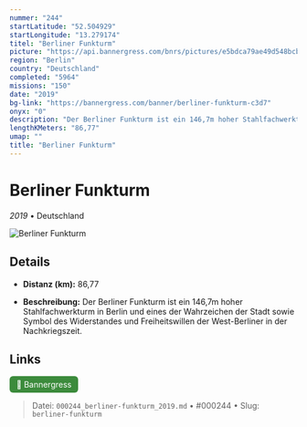 ```yaml
---
nummer: "244"
startLatitude: "52.504929"
startLongitude: "13.279174"
titel: "Berliner Funkturm"
picture: "https://api.bannergress.com/bnrs/pictures/e5bdca79ae49d548bcbd328e0c16509e"
region: "Berlin"
country: "Deutschland"
completed: "5964"
missions: "150"
date: "2019"
bg-link: "https://bannergress.com/banner/berliner-funkturm-c3d7"
onyx: "0"
description: "Der Berliner Funkturm ist ein 146,7m hoher Stahlfachwerkturm in Berlin und  eines der Wahrzeichen der Stadt sowie Symbol des Widerstandes und Freiheitswillen der West-Berliner in der Nachkriegszeit."
lengthKMeters: "86,77"
umap: ""
title: "Berliner Funkturm"
---
```

# Berliner Funkturm

*2019* • Deutschland

![Berliner Funkturm](https://api.bannergress.com/bnrs/pictures/e5bdca79ae49d548bcbd328e0c16509e)

## Details
- **Distanz (km):** 86,77



- **Beschreibung:** Der Berliner Funkturm ist ein 146,7m hoher Stahlfachwerkturm in Berlin und  eines der Wahrzeichen der Stadt sowie Symbol des Widerstandes und Freiheitswillen der West-Berliner in der Nachkriegszeit.


## Links
<div style="margin-top: 0.5em;">
<a href="https://bannergress.com/banner/berliner-funkturm-c3d7" target="_blank" style="display:inline-block;margin-right:8px;padding:6px 12px;background-color:#3c8b3c;color:white;text-decoration:none;border-radius:6px;">🔗 Bannergress</a>

</div>


> Datei: `000244_berliner-funkturm_2019.md` • #000244 • Slug: `berliner-funkturm`
